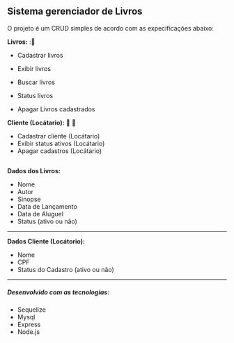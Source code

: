 ## Sistema gerenciador de Livros

O projeto é um CRUD simples de acordo com as expecificações abaixo:

<b>Livros:</b> ::book:

- Cadastrar livros

- Exibir livros

- Buscar livros

- Status livros

- Apagar Livros cadastrados

  

<b>Cliente (Locátario):</b> :woman: :man:

- Cadastrar cliente (Locátario)
- Exibir status ativos (Locátario)
- Apagar cadastros (Locátario)

## 

<b>Dados dos Livros:</b>

- Nome
- Autor
- Sinopse
- Data de Lançamento
- Data de Aluguel
- Status (ativo ou não)

<hr>

<b>Dados Cliente (Locátorio):</b>

- Nome
- CPF
- Status do Cadastro (ativo ou não)

<hr>

##### Desenvolvido com as tecnologias:

- Sequelize
- Mysql
- Express
- Node.js


